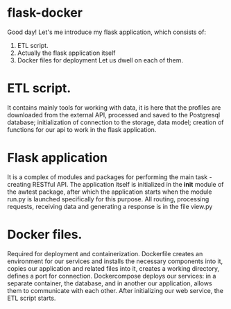 # flask-docker
Good day! Let's me introduce my flask application, which consists of:
1. ETL script.
2. Actually the flask application itself
3. Docker files for deployment
Let us dwell on each of them.
# ETL script.
It contains mainly tools for working with data, it is here that the profiles are downloaded from the external API, processed and saved to the Postgresql database; initialization of connection to the storage, data model; creation of functions for our api to work in the flask application.
# Flask application
It is a complex of modules and packages for performing the main task - creating RESTful API. The application itself is initialized in the __init__ module of the awtest package, after which the application starts when the module run.py is launched specifically for this purpose.
All routing, processing requests, receiving data and generating a response is in the file view.py
# Docker files.
Required for deployment and containerization. Dockerfile creates an environment for our services and installs the necessary components into it, copies our application and related files into it, creates a working directory, defines a port for connection. Dockercompose deploys our services: in a separate container, the database, and in another our application, allows them to communicate with each other. After initializing our web service, the ETL script starts.
